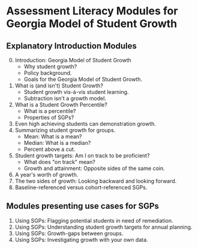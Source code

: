 # Assessment Literacy Modules for Georgia Model of Student Growth

## Explanatory Introduction Modules

0. Introduction: Georgia Model of Student Growth
    * Why student growth?
    * Policy background.
    * Goals for the Georgia Model of Student Growth.
1. What is (and isn't) Student Growth?
    * Student growth vis-à-vis student learning.
    * Subtraction isn't a growth model.
2. What is a Student Growth Percentile?
    * What is a percentile?
    * Properties of SGPs?
3. Even high achieving students can demonstration growth.
4. Summarizing student growth for groups.
    * Mean: What is a mean?
    * Median: What is a median?
    * Percent above a cut.
5. Student growth targets: Am I on track to be proficient?
    * What does "on track" mean?
    * Growth and attainment: Opposite sides of the same coin.
6. A year's worth of growth.
7. The two sides of growth: Looking backward and looking forward.
8. Baseline-referenced versus cohort-referenced SGPs.

## Modules presenting use cases for SGPs

1. Using SGPs: Flagging potential students in need of remediation.
2. Using SGPs: Understanding student growth targets for annual planning.
3. Using SGPs: Growth-gaps between groups.
4. Using SGPs: Investigating growth with your own data.
